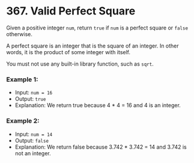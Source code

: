 # 367. Valid Perfect Square

Given a positive integer `num`, return `true` if `num` is a perfect square or `false` otherwise.

A perfect square is an integer that is the square of an integer. In other words, it is the product of some integer with itself.

You must not use any built-in library function, such as `sqrt`.

 

### Example 1:

* Input: `num = 16`
* Output: `true`
* Explanation: We return true because 4 * 4 = 16 and 4 is an integer.
  
### Example 2:

* Input: `num = 14`
* Output: `false`
* Explanation: We return false because 3.742 * 3.742 = 14 and 3.742 is not an integer.
